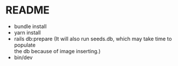 # README

* bundle install
* yarn install
* rails db:prepare (It will also run seeds.db, which may take time to populate <br>
the db because of image inserting.)
* bin/dev
